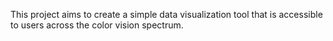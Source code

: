 This project aims to create a simple data visualization tool that is accessible to users across the color vision spectrum.

